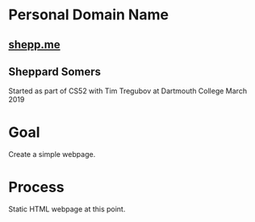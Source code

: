 # Personal Domain Name
## [shepp.me](http://shepp.me/)
## Sheppard Somers
Started as part of CS52 with Tim Tregubov at Dartmouth College March 2019

# Goal 
Create a simple webpage. 

# Process
Static HTML webpage at this point. 